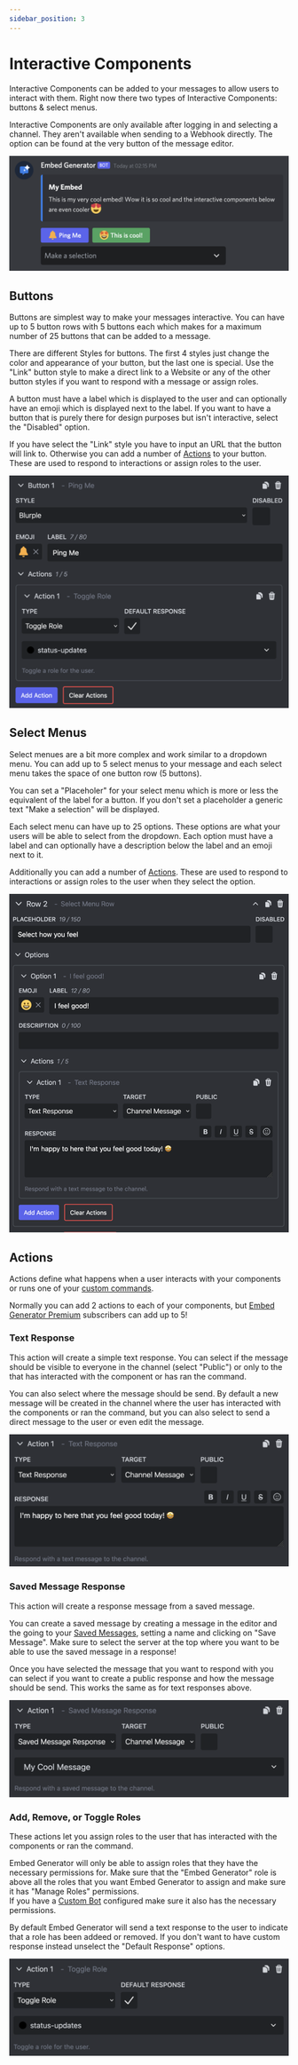 ```yaml
---
sidebar_position: 3
---
```


# Interactive Components

Interactive Components can be added to your messages to allow users to interact with them. Right now there two types of Interactive Components: buttons & select menus.

Interactive Components are only available after logging in and selecting a channel. They aren't available when sending to a Webhook directly. The option can be found at the very button of the message editor.

![Interactive Components](./interactive-components.png)

## Buttons

Buttons are simplest way to make your messages interactive. You can have up to 5 button rows with 5 buttons each which makes for a maximum number of 25 buttons that can be added to a message.

There are different Styles for buttons. The first 4 styles just change the color and appearance of your button, but the last one is special. Use the "Link" button style to make a direct link to a Website or any of the other button styles if you want to respond with a message or assign roles.

A button must have a label which is displayed to the user and can optionally have an emoji which is displayed next to the label. If you want to have a button that is purely there for design purposes but isn't interactive, select the "Disabled" option.

If you have select the "Link" style you have to input an URL that the button will link to. Otherwise you can add a number of [Actions](#actions) to your button. These are used to respond to interactions or assign roles to the user.

![Interactive Buttons](./interactive-components-buttons.png)

## Select Menus

Select menues are a bit more complex and work similar to a dropdown menu. You can add up to 5 select menus to your message and each select menu takes the space of one button row (5 buttons).

You can set a "Placeholer" for your select menu which is more or less the equivalent of the label for a button. If you don't set a placeholder a generic text "Make a selection" will be displayed.

Each select menu can have up to 25 options. These options are what your users will be able to select from the dropdown. Each option must have a label and can optionally have a description below the label and an emoji next to it.

Additionally you can add a number of [Actions](#actions). These are used to respond to interactions or assign roles to the user when they select the option.

![Interactive Select Menus](./interactive-components-select.png)

## Actions

Actions define what happens when a user interacts with your components or runs one of your [custom commands](./custom-commands).

Normally you can add 2 actions to each of your components, but [Embed Generator Premium](../premium) subscribers can add up to 5!

### Text Response

This action will create a simple text response. You can select if the message should be visible to everyone in the channel (select "Public") or only to the that has interacted with the component or has ran the command.

You can also select where the message should be send. By default a new message will be created in the channel where the user has interacted with the components or ran the command, but you can also select to send a direct message to the user or even edit the message.

![Action Text Response](./actions-text-response.png)

### Saved Message Response

This action will create a response message from a saved message.

You can create a saved message by creating a message in the editor and the going to your [Saved Messages](https://message.style/app/messages), setting a name and clicking on "Save Message". Make sure to select the server at the top where you want to be able to use the saved message in a response!

Once you have selected the message that you want to respond with you can select if you want to create a public response and how the message should be send. This works the same as for text responses above.

![Action Saved Message Response](./actions-saved-response.png)

### Add, Remove, or Toggle Roles

These actions let you assign roles to the user that has interacted with the components or ran the command.

Embed Generator will only be able to assign roles that they have the necessary permissions for. Make sure that the "Embed Generator" role is above all the roles that you want Embed Generator to assign and make sure it has "Manage Roles" permissions.  
If you have a [Custom Bot](./custom-bots) configured make sure it also has the necessary permissions.

By default Embed Generator will send a text response to the user to indicate that a role has been addeed or removed. If you don't want to have custom response instead unselect the "Default Response" options.

![Actions Assign Roles](./actions-assign-roles.png)
